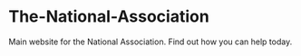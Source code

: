# The-National-Association
Main website for the National Association. Find out how you can help today.
